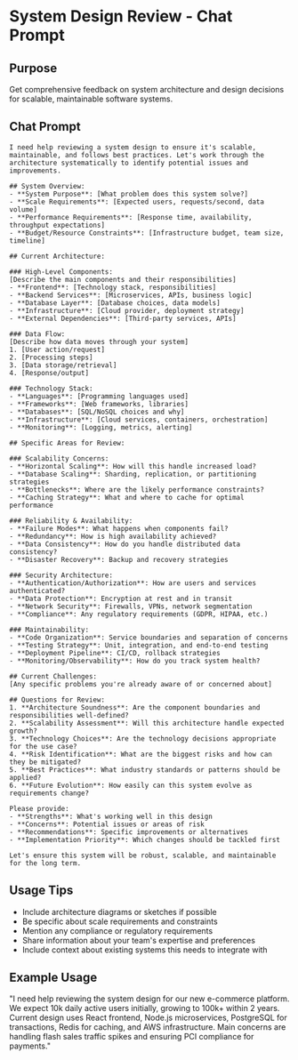 # System Design Review - Chat Prompt

## Purpose
Get comprehensive feedback on system architecture and design decisions for scalable, maintainable software systems.

## Chat Prompt

```
I need help reviewing a system design to ensure it's scalable, maintainable, and follows best practices. Let's work through the architecture systematically to identify potential issues and improvements.

## System Overview:
- **System Purpose**: [What problem does this system solve?]
- **Scale Requirements**: [Expected users, requests/second, data volume]
- **Performance Requirements**: [Response time, availability, throughput expectations]
- **Budget/Resource Constraints**: [Infrastructure budget, team size, timeline]

## Current Architecture:

### High-Level Components:
[Describe the main components and their responsibilities]
- **Frontend**: [Technology stack, responsibilities]
- **Backend Services**: [Microservices, APIs, business logic]
- **Database Layer**: [Database choices, data models]
- **Infrastructure**: [Cloud provider, deployment strategy]
- **External Dependencies**: [Third-party services, APIs]

### Data Flow:
[Describe how data moves through your system]
1. [User action/request]
2. [Processing steps]
3. [Data storage/retrieval]
4. [Response/output]

### Technology Stack:
- **Languages**: [Programming languages used]
- **Frameworks**: [Web frameworks, libraries]
- **Databases**: [SQL/NoSQL choices and why]
- **Infrastructure**: [Cloud services, containers, orchestration]
- **Monitoring**: [Logging, metrics, alerting]

## Specific Areas for Review:

### Scalability Concerns:
- **Horizontal Scaling**: How will this handle increased load?
- **Database Scaling**: Sharding, replication, or partitioning strategies
- **Bottlenecks**: Where are the likely performance constraints?
- **Caching Strategy**: What and where to cache for optimal performance

### Reliability & Availability:
- **Failure Modes**: What happens when components fail?
- **Redundancy**: How is high availability achieved?
- **Data Consistency**: How do you handle distributed data consistency?
- **Disaster Recovery**: Backup and recovery strategies

### Security Architecture:
- **Authentication/Authorization**: How are users and services authenticated?
- **Data Protection**: Encryption at rest and in transit
- **Network Security**: Firewalls, VPNs, network segmentation
- **Compliance**: Any regulatory requirements (GDPR, HIPAA, etc.)

### Maintainability:
- **Code Organization**: Service boundaries and separation of concerns
- **Testing Strategy**: Unit, integration, and end-to-end testing
- **Deployment Pipeline**: CI/CD, rollback strategies
- **Monitoring/Observability**: How do you track system health?

## Current Challenges:
[Any specific problems you're already aware of or concerned about]

## Questions for Review:
1. **Architecture Soundness**: Are the component boundaries and responsibilities well-defined?
2. **Scalability Assessment**: Will this architecture handle expected growth?
3. **Technology Choices**: Are the technology decisions appropriate for the use case?
4. **Risk Identification**: What are the biggest risks and how can they be mitigated?
5. **Best Practices**: What industry standards or patterns should be applied?
6. **Future Evolution**: How easily can this system evolve as requirements change?

Please provide:
- **Strengths**: What's working well in this design
- **Concerns**: Potential issues or areas of risk
- **Recommendations**: Specific improvements or alternatives
- **Implementation Priority**: Which changes should be tackled first

Let's ensure this system will be robust, scalable, and maintainable for the long term.
```

## Usage Tips
- Include architecture diagrams or sketches if possible
- Be specific about scale requirements and constraints
- Mention any compliance or regulatory requirements
- Share information about your team's expertise and preferences
- Include context about existing systems this needs to integrate with

## Example Usage

"I need help reviewing the system design for our new e-commerce platform. We expect 10k daily active users initially, growing to 100k+ within 2 years. Current design uses React frontend, Node.js microservices, PostgreSQL for transactions, Redis for caching, and AWS infrastructure. Main concerns are handling flash sales traffic spikes and ensuring PCI compliance for payments."